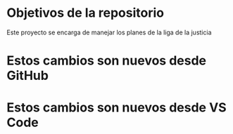 # Objetivos de la repositorio

Este proyecto se encarga de manejar los planes de la liga de la justicia

# Estos cambios son nuevos desde GitHub
# Estos cambios son nuevos desde VS Code
